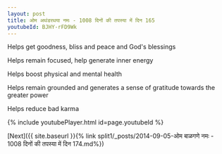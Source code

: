 ```yaml
---
layout: post
title: ओम अथंडरथया नमः - 1008 दिनों की तपस्या में दिन 165
youtubeId: BJHY-rFD9Wk
---
```

 
 
Helps get goodness, bliss and peace and God's blessings
 
Helps remain focused, help generate inner energy 
 
Helps boost physical and mental health 
 
Helps remain grounded and generates a sense of gratitude towards the greater power 
 
Helps reduce bad karma
 
 
 
 


{% include youtubePlayer.html id=page.youtubeId %}
 
[Next]({{ site.baseurl }}{% link  split1/_posts/2014-09-05-ओम बाळगणे नमः - 1008 दिनों की तपस्या में दिन 174.md%})
 
